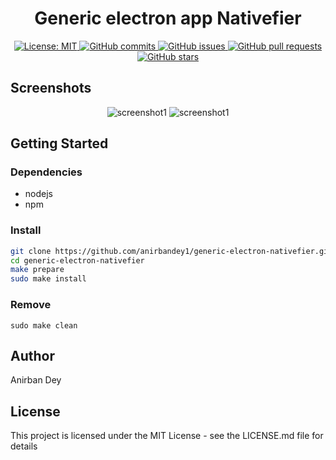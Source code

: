 <h1 align="center">Generic electron app Nativefier</h1> 

<p align="center">
  <a href="https://opensource.org/licenses/MIT">
    <img alt="License: MIT" src="https://img.shields.io/badge/License-MIT-blue.svg">
  </a>

  <a href="https://github.com/anirbandey1/chatgpt-electron/commits/master">
    <img alt="GitHub commits" src="https://img.shields.io/github/commit-activity/y/anirbandey1/chatgpt-electron?color=red&label=commits">
  </a>

  <a href="https://github.com/anirbandey1/chatgpt-electron/issues">
    <img alt="GitHub issues" src="https://img.shields.io/github/issues/anirbandey1/chatgpt-electron?color=important">
  </a>
  <a href="https://github.com/anirbandey1/chatgpt-electron/pulls">
    <img alt="GitHub pull requests" src="https://img.shields.io/github/issues-pr/anirbandey1/chatgpt-electron?color=blueviolet">
  </a>

  <a href="https://github.com/anirbandey1/chatgpt-electron/stargazers">
    <img alt="GitHub stars" src="https://img.shields.io/github/stars/anirbandey1/chatgpt-electron?style=social">
  </a>

</p>

## Screenshots
<div align="center" style=""> 

  <img alt="screenshot1" style="max-width:40vw;" src="https://anirbandey1.github.io/assets/chatgpt-electron/screenshots/screenshot1.png">
  <img alt="screenshot1" style="max-width:40vw;" src="https://anirbandey1.github.io/assets/chatgpt-electron/screenshots/screenshot2.png">

</div>

## Getting Started

### Dependencies

- nodejs
- npm

### Install

```sh
git clone https://github.com/anirbandey1/generic-electron-nativefier.git
cd generic-electron-nativefier
make prepare
sudo make install
```

### Remove
```
sudo make clean
```


## Author

<a href = "https://anirbandey1.github.io/site" style="text-decoration: none; color: inherit;">Anirban Dey</a>

## License

This project is licensed under the MIT License - see the LICENSE.md file for details






